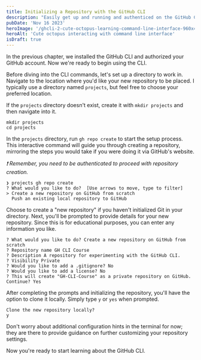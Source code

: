 ```yaml
---
title: Initializing a Repository with the GitHub CLI
description: "Easily get up and running and authenticed on the GitHub CLI."
pubDate: 'Nov 16 2023'
heroImage: '/ghcli-2-cute-octopus-learning-command-line-interface-960x480.jpg'
heroAlt: 'Cute octopus interacting with command line interface'
isDraft: true
---
```


In the previous chapter, we installed the GitHub CLI and authorized your GitHub account. Now we're ready to begin using the CLI.

Before diving into the CLI commands, let's set up a directory to work in. Navigate to the location where you'd like your new repository to be placed. I typically use a directory named `projects`, but feel free to choose your preferred location.

If the `projects` directory doesn't exist, create it with `mkdir projects` and then navigate into it.

```shell
mkdir projects
cd projects
```

In the `projects` directory, run `gh repo create` to start the setup process. This interactive command will guide you through creating a repository, mirroring the steps you would take if you were doing it via GitHub's website.

_❗ Remember, you need to be authenticated to proceed with repository creation._

```shell
❯ projects gh repo create
? What would you like to do?  [Use arrows to move, type to filter]
> Create a new repository on GitHub from scratch
  Push an existing local repository to GitHub
```

Choose to create a "new repository" if you haven't initialized Git in your directory. Next, you'll be prompted to provide details for your new repository. Since this is for educational purposes, you can enter any information you like.

```shell
? What would you like to do? Create a new repository on GitHub from scratch
? Repository name GH CLI Course
? Description A repository for experimenting with the GitHub CLI.
? Visibility Private
? Would you like to add a .gitignore? No
? Would you like to add a license? No
? This will create "GH-CLI-Course" as a private repository on GitHub. Continue? Yes
```

After completing the prompts and initializing the repository, you'll have the option to clone it locally. Simply type `y` or `yes` when prompted.

```shell
Clone the new repository locally?
y
```

Don't worry about additional configuration hints in the terminal for now; they are there to provide guidance on further customizing your repository settings.

Now you're ready to start learning about the GitHub CLI.
